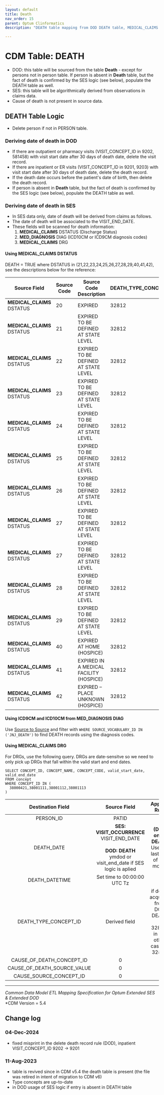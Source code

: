 ```yaml
---
layout: default
title: Death
nav_order: 15
parent: Optum Clinformatics
description: "DEATH table mapping from DOD DEATH table, MEDICAL_CLAIMS and MED_DIAGNOSIS in DOD as well as in SES "

---
```


# CDM Table: DEATH

- DOD: this table will be sourced from the table **Death** - except for persons not in person table. If person is absent in **Death** table, but the fact of death is confirmed by the SES logic (see below), populate the DEATH table as well.
- SES: this table will be algorithmically derived from observations in claims data. 
- Cause of death is not present in source data.

## **DEATH Table Logic**
- Delete person if not in PERSON table.

### **Deriving date of death in DOD**

- If there are outpatient or pharmacy visits (VISIT_CONCEPT_ID in 9202, 581458) with visit start date after 30 days of death date, delete the visit record. 
- If there are inpatient or ER visits (VISIT_CONCEPT_ID in 9201, 9203) with visit start date after 30 days of death date, delete the death record. 
- If the death date occurs before the patient's date of birth, then delete the death record.
- If person is absent in **Death** table, but the fact of death is confirmed by the SES logic (see below), populate the DEATH table as well.

### **Deriving date of death in SES**
- In SES data only, date of death will be derived from claims as follows.
- The date of death will be associated to the VISIT_END_DATE.
- These fields will be scanned for death information:
  1. **MEDICAL_CLAIMS** DSTATUS (Discharge Status)
  1. **MED_DIAGNOSIS** DIAG (ICD10CM or ICD9CM diagnosis codes)
  1. **MEDICAL_CLAIMS** DRG

#### Using **MEDICAL_CLAIMS** DSTATUS

DEATH = TRUE where DSTATUS in (21,22,23,24,25,26,27,28,29,40,41,42),
see the descriptions below for the reference:

| Source Field       | Source Code | Source Code Description               | DEATH_TYPE_CONCEPT_ID |
|------------------|--------------|-----------------------------------------|--------------------------|
| **MEDICAL_CLAIMS** DSTATUS | 20           | EXPIRED                                 | 32812        |
| **MEDICAL_CLAIMS** DSTATUS | 21           | EXPIRED TO BE DEFINED AT STATE LEVEL    | 32812        |
| **MEDICAL_CLAIMS** DSTATUS | 22           | EXPIRED TO BE DEFINED AT STATE LEVEL    | 32812        |
| **MEDICAL_CLAIMS** DSTATUS | 23           | EXPIRED TO BE DEFINED AT STATE LEVEL    | 32812        |
| **MEDICAL_CLAIMS** DSTATUS | 24           | EXPIRED TO BE DEFINED AT STATE LEVEL    | 32812        |
| **MEDICAL_CLAIMS** DSTATUS | 25           | EXPIRED TO BE DEFINED AT STATE LEVEL    | 32812        |
| **MEDICAL_CLAIMS** DSTATUS | 26           | EXPIRED TO BE DEFINED AT STATE LEVEL    | 32812        |
| **MEDICAL_CLAIMS** DSTATUS | 27           | EXPIRED TO BE DEFINED AT STATE LEVEL    | 32812        |
| **MEDICAL_CLAIMS** DSTATUS | 27           | EXPIRED TO BE DEFINED AT STATE LEVEL    | 32812        |
| **MEDICAL_CLAIMS** DSTATUS | 28           | EXPIRED TO BE DEFINED AT STATE LEVEL    | 32812        |
| **MEDICAL_CLAIMS** DSTATUS | 29           | EXPIRED TO BE DEFINED AT STATE LEVEL    | 32812        |
| **MEDICAL_CLAIMS** DSTATUS | 40           | EXPIRED AT HOME (HOSPICE)               | 32812        |
| **MEDICAL_CLAIMS** DSTATUS | 41           | EXPIRED IN A MEDICAL FACILITY (HOSPICE) | 32812        |
| **MEDICAL_CLAIMS** DSTATUS | 42           | EXPIRED – PLACE UNKNOWN (HOSPICE)       | 32812        |


#### Using ICD9CM and ICD10CM from **MED_DIAGNOSIS** DIAG   

Use [Source to Source](code_snippets.md#source-to-source) and filter with
```WHERE SOURCE_VOCABULARY_ID IN ('JNJ_DEATH')``` to find DEATH records using the diagnosis codes. 

#### Using **MEDICAL_CLAIMS** DRG 

For DRGs, use the following query.  DRGs are date-sensitve so we need to only pick up DRGs that fall within the valid start and end dates.

```
SELECT CONCEPT_ID, CONCEPT_NAME, CONCEPT_CODE, valid_start_date, valid_end_date
FROM concept
WHERE CONCEPT_ID IN (
  38000421,38001111,38001112,38001113
)
```

**Destination Field**|**Source Field**|**Applied Rule**|**Comment**
:-----:|:-----:|:-----:|:-----:
PERSON_ID|PATID||
DEATH_DATE|**SES: VISIT_OCCURRENCE** VISIT_END_DATE <br><br> **DOD: DEATH**<br/> ymdod or visit_end_date if SES logic is aplied|**(DOD only) DEATH**<br/> Use the last day of the month|
DEATH_DATETIME|Set time to 00:00:00 UTC Tz||
DEATH_TYPE_CONCEPT_ID|Derived field|if death acquired from DOD DEATH - 32885, in the other cases - 32812 |
CAUSE_OF_DEATH_CONCEPT_ID|0||
CAUSE_OF_DEATH_SOURCE_VALUE|0||
CAUSE_SOURCE_CONCEPT_ID|0||
---
*Common Data Model ETL Mapping Specification for Optum Extended SES & Extended DOD*
<br>*CDM Version = 5.4

## Change log

### 04-Dec-2024
- fixed misprint in the delete death record rule (DOD), inpatient VISIT_CONCEPT_ID 9202 -> 9201

### 11-Aug-2023

- table is revived since in CDM v5.4 the death table is present (the file was retired in intent of migration to CDM v6)
- Type concepts are up-to-date
- in DOD usage of SES logic if entry is absent in DEATH table


